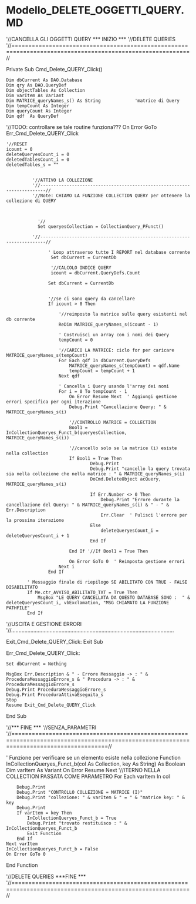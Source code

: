 # Modello_DELETE_OGGETTI_QUERY.MD







'//CANCELLA GLI OGGETTI QUERY *** INIZIO *** '//DELETE QUERIES
'//==========================================================================================================//

Private Sub Cmd_Delete_QUERY_Click()

    Dim dbCurrent As DAO.Database
    Dim qry As DAO.QueryDef
    Dim objectTables As Collection
    Dim varItem As Variant
    Dim MATRICE_queryNames_s() As String             'matrice di Query
    Dim tempCount As Integer
    Dim queryCount As Integer
    Dim qdf  As QueryDef
    

    
'//TODO: controllare se tale routine funziona???
On Error GoTo Err_Cmd_Delete_QUERY_Click
    
    
    '//RESET
    icount = 0
    deleteQueryesCount_i = 0
    deletedTablesCount_i = 0
    deletedTables_s = ""
   
        
              '//ATTIVO LA COLLEZIONE
              '//------------------------------------------------------------------------//
              '//Note: CHIAMO LA FUNZIONE COLLECTION QUERY per ottenere la collezione di QUERY
                
                
                
                '//
                Set queryesCollection = CollectionQuery_PFunct()
                
              '//------------------------------------------------------------------------//
                    
                    ' Loop attraverso tutte I REPORT nel database corrente
                     Set dbCurrent = CurrentDb
                     
                     '//CALCOLO INDICE QUERY
                     icount = dbCurrent.QueryDefs.Count
                   
                    Set dbCurrent = CurrentDb

                        
                    '//se ci sono query da cancellare
                    If icount > 0 Then
                    
                        '//reimposto la matrice sulle query esistenti nel db corrente
                        ReDim MATRICE_queryNames_s(icount - 1)
                        
                        ' Costruisci un array con i nomi dei Query
                        tempCount = 0
                        
                        '//CARICO LA MATRICE: ciclo for per caricare MATRICE_queryNames_s(tempCount)
                        For Each qdf In dbCurrent.QueryDefs
                            MATRICE_queryNames_s(tempCount) = qdf.Name
                            tempCount = tempCount + 1
                        Next qdf
                        
                        ' Cancella i Query usando l'array dei nomi
                        For i = 0 To tempCount - 1
                            On Error Resume Next  ' Aggiungi gestione errori specifica per ogni iterazione
                            Debug.Print "Cancellazione Query: " & MATRICE_queryNames_s(i)
                            
                            '//CONTROLLO MATRICE = COLLECTION
                            Bool1 = InCollectionQueryes_Funct_b(queryesCollection, MATRICE_queryNames_s(i))
                            
                            '//cancello solo se la matrice (i) esiste nella collection
                            If Bool1 = True Then
                                    Debug.Print
                                    Debug.Print "cancello la query trovata sia nella collezione che nella matrice : " & MATRICE_queryNames_s(i)
                                    DoCmd.DeleteObject acQuery, MATRICE_queryNames_s(i)
                                    
                                    If Err.Number <> 0 Then
                                        Debug.Print "Errore durante la cancellazione del Query: " & MATRICE_queryNames_s(i) & " - " & Err.Description
                                        Err.Clear  ' Pulisci l'errore per la prossima iterazione
                                    Else
                                        deleteQueryesCount_i = deleteQueryesCount_i + 1
                                    End If
                                    
                            End If '//If Bool1 = True Then
                            
                            On Error GoTo 0  ' Reimposta gestione errori
                        Next i
                    End If
    
            ' Messaggio finale di riepilogo SE ABILITATO CON TRUE - FALSE DISABILITATO
            If Me.ctr_AVVISO_ABILITATO_TXT = True Then
                MsgBox "LE QUERY CANCELLATA DA QUESTO DATABASE SONO :  " & deleteQueryesCount_i, vbExclamation, "MSG CHIAMATO LA FUNZIONE PATHFILE"
            End If





'//USCITA  E GESTIONE ERRORI
'//..............................................................................................................

Exit_Cmd_Delete_QUERY_Click:
    Exit Sub

Err_Cmd_Delete_QUERY_Click:
        
    Set dbCurrent = Nothing
    
    MsgBox Err.Description & " - Errore Messaggio -> : " & ProceduraMessaggioErrore_s & " Procedura -> : " & ProceduraMessaggioErrore_s
    Debug.Print ProceduraMessaggioErrore_s
    Debug.Print ProceduraAttivaEseguita_s
    Stop
    Resume Exit_Cmd_Delete_QUERY_Click

End Sub

'//*** FINE ***
'//SENZA_PARAMETRI
'//========================================================================================================================================//



' Funzione per verificare se un elemento esiste nella collezione
Function InCollectionQueryes_Funct_b(col As Collection, key As String) As Boolean
    Dim varItem As Variant
    On Error Resume Next
    '//ITERNO NELLA COLLECTION PASSATA COME PARAMETRO
    For Each varItem In col
        
        Debug.Print
        Debug.Print "CONTROLLO COLLEZIONE = MATRICE (I)"
        Debug.Print "collezione: " & varItem & " = " & "matrice key: " & key
        Debug.Print
        If varItem = key Then
            InCollectionQueryes_Funct_b = True
            Debug.Print "trovato restituisco : " & InCollectionQueryes_Funct_b
            Exit Function
        End If
    Next varItem
    InCollectionQueryes_Funct_b = False
    On Error GoTo 0
End Function



'//DELETE QUERIES        ***FINE ***
'//==========================================================================================================//
